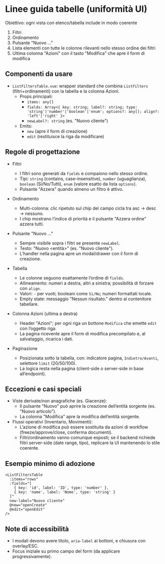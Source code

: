 # Linee guida tabelle (uniformità UI)

Obiettivo: ogni vista con elenco/tabella include in modo coerente
1) Filtri
2) Ordinamento
3) Pulsante "Nuovo …"
4) Lista elementi con tutte le colonne rilevanti nello stesso ordine dei filtri
5) Ultima colonna "Azioni" con il tasto "Modifica" che apre il form di modifica

## Componenti da usare
- `ListFiltersTable.vue`: wrapper standard che combina `ListFilters` (filtri+ordinamenti) con la tabella e la colonna Azioni.
  - Props principali:
    - `items: any[]`
    - `fields: Array<{ key: string; label?: string; type: 'string'|'number'|'boolean'|'enum'; options?: any[]; align?: 'left'|'right' }>`
    - `newLabel?: string` (es. "Nuovo cliente")
  - Emits:
    - `new` (apre il form di creazione)
    - `edit` (restituisce la riga da modificare)

## Regole di progettazione
- Filtri
  - I filtri sono generati da `fields` e compaiono nello stesso ordine.
  - Tipi: `string` (contains, case-insensitive), `number` (uguaglianza), `boolean` (Sì/No/Tutti), `enum` (valore esatto da lista `options`).
  - Pulsante "Azzera" quando almeno un filtro è attivo.

- Ordinamento
  - Multi-colonna: clic ripetuto sul chip del campo cicla tra asc → desc → nessuno.
  - I chip mostrano l’indice di priorità e il pulsante "Azzera ordine" azzera tutti.

- Pulsante "Nuovo …"
  - Sempre visibile sopra i filtri se presente `newLabel`.
  - Testo: "Nuovo <entità>" (es. "Nuovo cliente").
  - L’handler nella pagina apre un modal/drawer con il form di creazione.

- Tabella
  - Le colonne seguono esattamente l’ordine di `fields`.
  - Allineamento: numeri a destra, altri a sinistra; possibilità di forzare con `align`.
  - Valori: `-` per vuoti; booleani come `Sì/No`; numeri formattati locale.
  - Empty state: messaggio "Nessun risultato." dentro al contenitore tabellare.

- Colonna Azioni (ultima a destra)
  - Header "Azioni"; per ogni riga un bottone `Modifica` che emette `edit` con l’oggetto riga.
  - La pagina ricevente apre il form di modifica precompilato e, al salvataggio, ricarica i dati.

- Paginazione
  - Posizionata sotto la tabella, con: indicatore pagina, `Indietro/Avanti`, selettore `limit` (20/50/100).
  - La logica resta nella pagina (client-side o server-side in base all’endpoint).

## Eccezioni e casi speciali
- Viste derivate/non anagrafiche (es. Giacenze):
  - Il pulsante "Nuovo" può aprire la creazione dell’entità sorgente (es. "Nuovo articolo").
  - La colonna "Modifica" apre la modifica dell’entità sorgente.
- Flussi operativi (Inventario, Movimenti):
  - L’azione di modifica può essere sostituita da azioni di workflow (freeze/approve/close, conferma documenti).
  - Filtri/ordinamento vanno comunque esposti; se il backend richiede filtri server-side (date range, tipo), replicare la UI mantenendo lo stile coerente.

## Esempio minimo di adozione
```
<ListFiltersTable
  :items="rows"
  :fields="[
    { key: 'id', label: 'ID', type: 'number' },
    { key: 'name', label: 'Nome', type: 'string' }
  ]"
  new-label="Nuovo cliente"
  @new="openCreate"
  @edit="openEdit"
/>
```

## Note di accessibilità
- I modali devono avere titolo, `aria-label` ai bottoni, e chiusura con overlay/ESC.
- Focus iniziale su primo campo del form (da applicare progressivamente).

